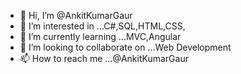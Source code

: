 - 👋 Hi, I’m @AnkitKumarGaur
- 👀 I’m interested in ...C#,SQL,HTML,CSS,
- 🌱 I’m currently learning ...MVC,Angular
- 💞️ I’m looking to collaborate on ...Web Development
- 📫 How to reach me ...@AnkitKumarGaur

<!---
AnkitKumarGaur/AnkitKumarGaur is a ✨ special ✨ repository because its `README.md` (this file) appears on your GitHub profile.
You can click the Preview link to take a look at your changes.
--->
